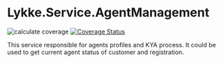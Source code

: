 # Lykke.Service.AgentManagement

![calculate coverage](https://github.com/OpenMAVN/MAVN.Service.AgentManagement/workflows/calculate%20coverage/badge.svg)
[![Coverage Status](https://coveralls.io/repos/github/OpenMAVN/MAVN.Service.AgentManagement/badge.svg?branch=master)](https://coveralls.io/github/OpenMAVN/MAVN.Service.AgentManagement?branch=master)

This service responsible for agents profiles and KYA process.
It could be used to get current agent status of customer and registration.

